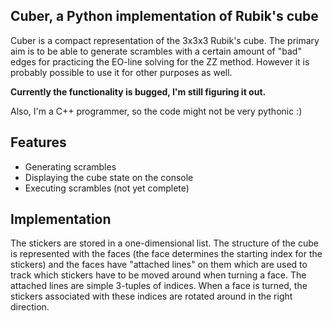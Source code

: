## Cuber, a Python implementation of Rubik's cube

Cuber is a compact representation of the 3x3x3 Rubik's cube. The primary aim is to be able to
generate scrambles with a certain amount of "bad" edges for practicing the EO-line solving for the
ZZ method. However it is probably possible to use it for other purposes as well. 

**Currently the functionality is bugged, I'm still figuring it out.** 

Also, I'm a C++ programmer, so the code might not be very pythonic :)

## Features

  * Generating scrambles
  * Displaying the cube state on the console
  * Executing scrambles (not yet complete)

## Implementation

The stickers are stored in a one-dimensional list. The structure of the cube is represented with
the faces (the face determines the starting index for the stickers) and the faces have "attached
lines" on them which are used to track which stickers have to be moved around when turning a face.
The attached lines are simple 3-tuples of indices. When a face is turned, the stickers associated
with these indices are rotated around in the right direction.

